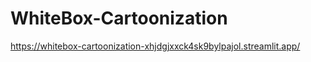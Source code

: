 # WhiteBox-Cartoonization

https://whitebox-cartoonization-xhjdgjxxck4sk9bylpajol.streamlit.app/

<!--https://whitebox-cartoonization-xhjdgjxxck4sk9bylpajol.streamlit.app/-->

<!--[![Binder](https://mybinder.org/badge_logo.svg)](https://mybinder.org/v2/gh/MOAZ47/WhiteBox-Cartoonization/HEAD?urlpath=voila%2Frender%2Fapp.ipynb)-->


<!--https://whitebox-cartoon.herokuapp.com/-->
